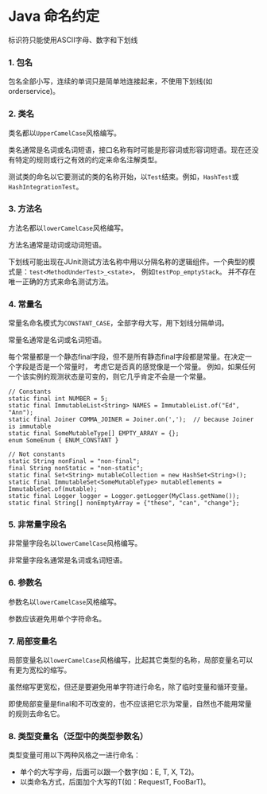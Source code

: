 # Java 命名约定

标识符只能使用ASCII字母、数字和下划线

### 1. 包名

包名全部小写，连续的单词只是简单地连接起来，不使用下划线(如 orderservice)。

### 2. 类名

类名都以`UpperCamelCase`风格编写。

类名通常是名词或名词短语，接口名称有时可能是形容词或形容词短语。现在还没有特定的规则或行之有效的约定来命名注解类型。

测试类的命名以它要测试的类的名称开始，以`Test`结束。例如，`HashTest`或`HashIntegrationTest`。

### 3. 方法名

方法名都以`lowerCamelCase`风格编写。

方法名通常是动词或动词短语。

下划线可能出现在JUnit测试方法名称中用以分隔名称的逻辑组件。一个典型的模式是：`test<MethodUnderTest>_<state>`，
例如`testPop_emptyStack`。 并不存在唯一正确的方式来命名测试方法。

### 4. 常量名

常量名命名模式为`CONSTANT_CASE`，全部字母大写，用下划线分隔单词。

常量名通常是名词或名词短语。

每个常量都是一个静态final字段，但不是所有静态final字段都是常量。在决定一个字段是否是一个常量时， 考虑它是否真的感觉像是一个常量。
例如，如果任何一个该实例的观测状态是可变的，则它几乎肯定不会是一个常量。
```
// Constants
static final int NUMBER = 5;
static final ImmutableList<String> NAMES = ImmutableList.of("Ed", "Ann");
static final Joiner COMMA_JOINER = Joiner.on(',');  // because Joiner is immutable
static final SomeMutableType[] EMPTY_ARRAY = {};
enum SomeEnum { ENUM_CONSTANT }

// Not constants
static String nonFinal = "non-final";
final String nonStatic = "non-static";
static final Set<String> mutableCollection = new HashSet<String>();
static final ImmutableSet<SomeMutableType> mutableElements = ImmutableSet.of(mutable);
static final Logger logger = Logger.getLogger(MyClass.getName());
static final String[] nonEmptyArray = {"these", "can", "change"};
```

### 5. 非常量字段名

非常量字段名以`lowerCamelCase`风格编写。

非常量字段名通常是名词或名词短语。

### 6. 参数名

参数名以`lowerCamelCase`风格编写。

参数应该避免用单个字符命名。

### 7. 局部变量名

局部变量名以`lowerCamelCase`风格编写，比起其它类型的名称，局部变量名可以有更为宽松的缩写。

虽然缩写更宽松，但还是要避免用单字符进行命名，除了临时变量和循环变量。

即使局部变量是final和不可改变的，也不应该把它示为常量，自然也不能用常量的规则去命名它。

### 8. 类型变量名（泛型中的类型参数名）

类型变量可用以下两种风格之一进行命名：
- 单个的大写字母，后面可以跟一个数字(如：E, T, X, T2)。
- 以类命名方式，后面加个大写的T(如：RequestT, FooBarT)。
